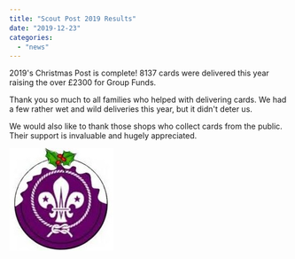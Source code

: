 ```yaml
---
title: "Scout Post 2019 Results"
date: "2019-12-23"
categories: 
  - "news"
---
```


2019's Christmas Post is complete! 8137 cards were delivered this year raising the over £2300 for Group Funds.

Thank you so much to all families who helped with delivering cards. We had a few rather wet and wild deliveries this year, but it didn't deter us.

We would also like to thank those shops who collect cards from the public. Their support is invaluable and hugely appreciated.

![](images/b907d-scouts-christmas-post-e1323987671313.jpg)
